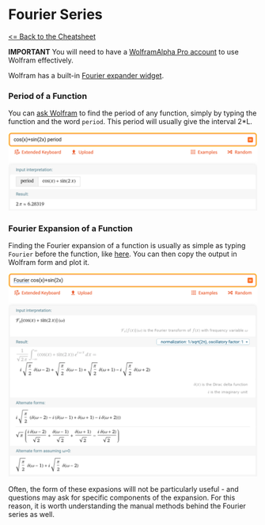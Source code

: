 # Fourier Series

 [<= Back to the Cheatsheet](../WolframCheatsheet.md)

 **IMPORTANT** You will need to have a [WolframAlpha Pro account](https://www.imperial.ac.uk/admin-services/ict/self-service/computers-printing/devices-and-software/get-software/get-software-for-students/wolfram-alpha-pro/) to use Wolfram effectively.

 Wolfram has a built-in [Fourier expander widget](https://www.wolframalpha.com/input/?i=fourier+series).

 ### Period of a Function
 You can [ask Wolfram](https://www.wolframalpha.com/input/?i=cos%28x%29%2Bsin%282x%29+period) to find the period of any function, simply by typing the function and the word `period`. This period will usually give the interval 2*L.

 <img src="../wolfram_pics/period.png">

 ### Fourier Expansion of a Function
 Finding the Fourier expansion of a function is usually as simple as typing `Fourier` before the function, like [here](https://www.wolframalpha.com/input/?i=Fourier+cos%28x%29%2Bsin%282x%29). You can then copy the output in Wolfram form and plot it.

 <img src="../wolfram_pics/fourier.png">

 Often, the form of these expasions willl not be particularly useful - and questions may ask for specific components of the expansion. For this reason, it is worth understanding the manual methods behind the Fourier series as well.